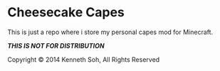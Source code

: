 Cheesecake Capes
=======

This is just a repo where i store my personal capes mod for Minecraft.

***THIS IS NOT FOR DISTRIBUTION***

Copyright © 2014 Kenneth Soh, All Rights Reserved
